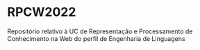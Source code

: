 # RPCW2022
Repositório relativo à UC de Representação e Processamento de Conhecimento na Web do perfil de Engenharia de Linguagens
